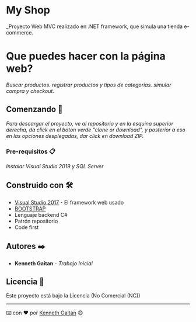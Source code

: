 # My Shop

_Proyecto Web MVC realizado en .NET framework, que simula una tienda e-commerce.

# Que puedes hacer con la página web?
_Buscar productos._
_registrar productos y tipos de categorias._
_simular compra y checkout._

## Comenzando 🚀

_Para descargar el proyecto, ve al repositorio y en la esquina superior derecha, da click en el boton verde "clone or download", y posterior a eso en las opciones desplegadas, dar click en download ZIP._




### Pre-requisitos 📋

_Instalar Visual Studio 2019 y SQL Server_





## Construido con 🛠️



* [Visual Studio 2017](https://visualstudio.microsoft.com/es/vs/) - El framework web usado
* [BOOTSTRAP](https://getbootstrap.com/) 
* Lenguaje backend C#
* Patrón repositorio
* Code first


## Autores ✒️



* **Kenneth Gaitan** - *Trabajo Inicial* 




## Licencia 📄

Este proyecto está bajo la Licencia (No Comercial (NC)) 





---
⌨️ con ❤️ por [Kenneth Gaitan](https://www.linkedin.com/in/davidevanks/) 😊

